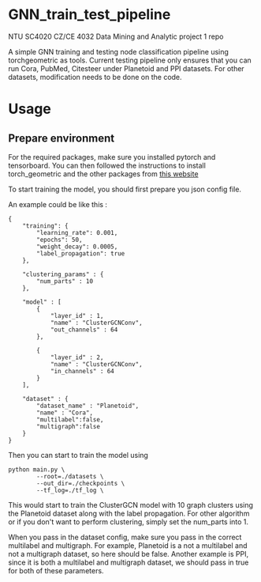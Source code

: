 # GNN_train_test_pipeline
NTU SC4020 CZ/CE 4032 Data Mining and Analytic project 1 repo

A simple GNN training and testing node classification pipeline using torchgeometric as tools. Current testing pipeline only ensures that you can run Cora, PubMed, Citesteer under Planetoid and PPI datasets. For other datasets, modification needs to be done on the code.

# Usage

## Prepare environment
For the required packages, make sure you installed pytorch and tensorboard. You can then followed the instructions to install torch_geometric and the other packages from [this website](https://pytorch-geometric.readthedocs.io/en/latest/install/installation.html)


To start training the model, you should first prepare you json config file.

An example could be like this : 

```
{
    "training": {
        "learning_rate": 0.001,
        "epochs": 50,
        "weight_decay": 0.0005,
        "label_propagation": true
    },

    "clustering_params" : {
        "num_parts" : 10
    },

    "model" : [
        {
            "layer_id" : 1,
            "name" : "ClusterGCNConv",
            "out_channels" : 64
        },

        {
            "layer_id" : 2,
            "name" : "ClusterGCNConv",
            "in_channels" : 64
        }
    ],

    "dataset" : {
        "dataset_name" : "Planetoid",
        "name" : "Cora",
        "multilabel":false,
        "multigraph":false
    }
}
```

Then you can start to train the model using

```
python main.py \
        --root=./datasets \
        --out_dir=./checkpoints \
        --tf_log=./tf_log \
```

This would start to train the ClusterGCN model with 10 graph clusters using the Planetoid dataset along with the label propagation. For other algorithm or if you don't want to perform clustering, simply set the num_parts into 1.

When you pass in the dataset config, make sure you pass in the correct multilabel and multigraph. For example, Planetoid is a not a multilabel and not a multigraph dataset, so here should be false. Another example is PPI, since it is both a multilabel and multigraph dataset, we should pass in true for both of these parameters.
